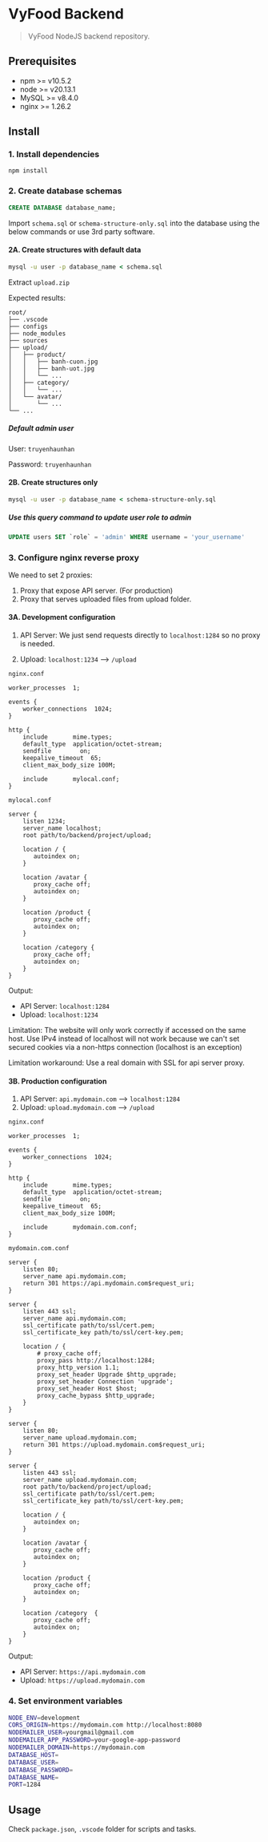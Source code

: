 # VyFood Backend

> VyFood NodeJS backend repository.

## Prerequisites

- npm >= v10.5.2
- node >= v20.13.1
- MySQL >= v8.4.0
- nginx >= 1.26.2

## Install

### 1. Install dependencies

```shell
npm install
```

### 2. Create database schemas

```sql
CREATE DATABASE database_name;
```

Import `schema.sql` or `schema-structure-only.sql` into the database using the below commands or use 3rd party software.

#### 2A. Create structures with default data

```cmd
mysql -u user -p database_name < schema.sql
```

Extract `upload.zip`

Expected results:

```plain
root/
├── .vscode
├── configs
├── node_modules
├── sources
├── upload/
│   ├── product/
│   │   ├── banh-cuon.jpg
│   │   ├── banh-uot.jpg
│   │   └── ...
│   ├── category/
│   │   └── ...
│   └── avatar/
│       └── ...
└── ...
```

##### Default admin user

User: `truyenhaunhan`

Password: `truyenhaunhan`

#### 2B. Create structures only

```cmd
mysql -u user -p database_name < schema-structure-only.sql
```

##### Use this query command to update user role to admin

```sql
UPDATE users SET `role` = 'admin' WHERE username = 'your_username'
```

### 3. Configure nginx reverse proxy

We need to set 2 proxies:

1. Proxy that expose API server. (For production)
2. Proxy that serves uploaded files from upload folder.

#### 3A. Development configuration

1. API Server: We just send requests directly to `localhost:1284` so no proxy is needed.

2. Upload: `localhost:1234` --> `/upload`

`nginx.conf`

```plain
worker_processes  1;

events {
    worker_connections  1024;
}

http {
    include       mime.types;
    default_type  application/octet-stream;
    sendfile        on;
    keepalive_timeout  65;
    client_max_body_size 100M;

    include       mylocal.conf;
}
```

`mylocal.conf`

```plain
server {
    listen 1234;
    server_name localhost;
    root path/to/backend/project/upload;

    location / {
       autoindex on;
    }

    location /avatar {
       proxy_cache off;
       autoindex on;
    }

    location /product {
       proxy_cache off;
       autoindex on;
    }

    location /category {
       proxy_cache off;
       autoindex on;
    }
}
```

Output:

- API Server: `localhost:1284`
- Upload: `localhost:1234`

Limitation: The website will only work correctly if accessed on the same host. Use IPv4 instead of localhost will not work because we can't set secured cookies via a non-https connection (localhost is an exception)

Limitation workaround: Use a real domain with SSL for api server proxy.

#### 3B. Production configuration

1. API Server: `api.mydomain.com` --> `localhost:1284`
2. Upload: `upload.mydomain.com` --> `/upload`

`nginx.conf`

```plain
worker_processes  1;

events {
    worker_connections  1024;
}

http {
    include       mime.types;
    default_type  application/octet-stream;
    sendfile        on;
    keepalive_timeout  65;
    client_max_body_size 100M;

    include       mydomain.com.conf;
}
```

`mydomain.com.conf`

```plain
server {
    listen 80;
    server_name api.mydomain.com;
    return 301 https://api.mydomain.com$request_uri;
}

server {
    listen 443 ssl;
    server_name api.mydomain.com;
    ssl_certificate path/to/ssl/cert.pem;
    ssl_certificate_key path/to/ssl/cert-key.pem;

    location / {
        # proxy_cache off;
        proxy_pass http://localhost:1284;
        proxy_http_version 1.1;
        proxy_set_header Upgrade $http_upgrade;
        proxy_set_header Connection 'upgrade';
        proxy_set_header Host $host;
        proxy_cache_bypass $http_upgrade;
    }
}

server {
    listen 80;
    server_name upload.mydomain.com;
    return 301 https://upload.mydomain.com$request_uri;
}

server {
    listen 443 ssl;
    server_name upload.mydomain.com;
    root path/to/backend/project/upload;
    ssl_certificate path/to/ssl/cert.pem;
    ssl_certificate_key path/to/ssl/cert-key.pem;

    location / {
       autoindex on;
    }

    location /avatar {
       proxy_cache off;
       autoindex on;
    }

    location /product {
       proxy_cache off;
       autoindex on;
    }

    location /category  {
       proxy_cache off;
       autoindex on;
    }
}
```

Output:

- API Server: `https://api.mydomain.com`
- Upload: `https://upload.mydomain.com`

### 4. Set environment variables

```bash
NODE_ENV=development
CORS_ORIGIN=https://mydomain.com http://localhost:8080
NODEMAILER_USER=yourgmail@gmail.com
NODEMAILER_APP_PASSWORD=your-google-app-password
NODEMAILER_DOMAIN=https://mydomain.com
DATABASE_HOST=
DATABASE_USER=
DATABASE_PASSWORD=
DATABASE_NAME=
PORT=1284
```

## Usage

Check `package.json`, `.vscode` folder for scripts and tasks.
